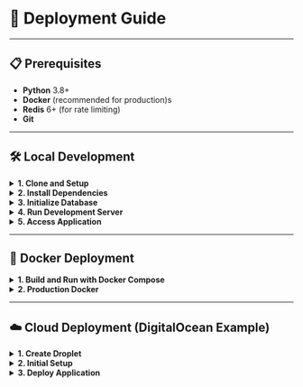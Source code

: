 # 🚀 Deployment Guide

---

## 📋 Prerequisites

- **Python** 3.8+
- **Docker** (recommended for production)s
- **Redis** 6+ (for rate limiting)
- **Git**

---

## 🛠️ Local Development

<details>
<summary><strong>1. Clone and Setup</strong></summary>

```bash
git clone <your-repo>
cd license-server
cp .env.example .env
# Edit .env with your configuration
```
</details>

<details>
<summary><strong>2. Install Dependencies</strong></summary>

```bash
# Create virtual environment
python -m venv venv
source venv/bin/activate  # On Windows: venv\Scripts\activate

# Install dependencies
pip install -r requirements.txt
```
</details>

<details>
<summary><strong>3. Initialize Database</strong></summary>

```bash
# Run the setup script
bash scripts/setup.sh

# Or manually
python -c "from models.database import init_db; init_db()"
```
</details>

<details>
<summary><strong>4. Run Development Server</strong></summary>

```bash
# With Flask development server
flask run --host=0.0.0.0 --port=5000

# Or with the app directly
python app.py
```
</details>

<details>
<summary><strong>5. Access Application</strong></summary>

- **Admin Dashboard:** [http://localhost:5000/admin](http://localhost:5000/admin)
- **API:** [http://localhost:5000/api](http://localhost:5000/api)
</details>

---

## 🐳 Docker Deployment

<details>
<summary><strong>1. Build and Run with Docker Compose</strong></summary>

```bash
# Start with docker-compose (includes Redis)
docker-compose up --build

# Or run individual services
docker-compose up redis  # Start Redis first
docker-compose up web    # Then start the app
```
</details>

<details>
<summary><strong>2. Production Docker</strong></summary>

```bash
# Build production image
docker build -t license-server:latest .

# Run with persistent volume
docker run -d \
    --name license-server \
    -p 5000:5000 \
    -v license-data:/app/data \
    -e FLASK_ENV=production \
    -e SECRET_KEY=your-production-secret \
    license-server:latest
```
</details>

---

## ☁️ Cloud Deployment (DigitalOcean Example)

<details>
<summary><strong>1. Create Droplet</strong></summary>

- Choose **Ubuntu 22.04**
- Select **1GB RAM / 1 CPU** ($6/month)
- Add **SSH key** for access
</details>

<details>
<summary><strong>2. Initial Setup</strong></summary>

```bash
# Update system
sudo apt update && sudo apt upgrade -y

# Install Docker
curl -fsSL https://get.docker.com -o get-docker.sh
sudo sh get-docker.sh

# Install Docker Compose
sudo curl -L "https://github.com/docker/compose/releases/latest/download/docker-compose-$(uname -s)-$(uname -m)" -o /usr/local/bin/docker-compose
sudo chmod +x /usr/local/bin/docker-compose
```
</details>

<details>
<summary><strong>3. Deploy Application</strong></summary>

```bash
# Clone your repository
git clone <your-repo> /opt/license-server
cd /opt/license-server

# Copy environment file
sudo cp .env.example .env
sudo nano .env  # Configure your settings

# Start with docker-compose
sudo docker-compose up -d

# Enable auto-restart
sudo systemctl enable docker
```
</details>

